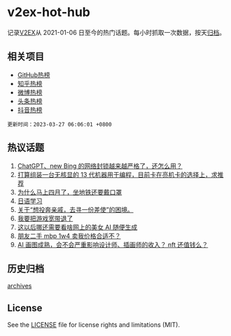 # v2ex-hot-hub

 记录[V2EX](https://www.v2ex.com/)从 2021-01-06 日至今的热门话题。每小时抓取一次数据，按天[归档](archives)。
 
 ## 相关项目

- [GitHub热榜](https://github.com/lonnyzhang423/github-hot-hub)
- [知乎热榜](https://github.com/lonnyzhang423/zhihu-hot-hub)
- [微博热榜](https://github.com/lonnyzhang423/weibo-hot-hub)
- [头条热榜](https://github.com/lonnyzhang423/toutiao-hot-hub)
- [抖音热榜](https://github.com/lonnyzhang423/douyin-hot-hub)


 `更新时间：2023-03-27 06:06:01 +0800`

## 热议话题

1. [ChatGPT、new Bing 的网络封锁越来越严格了，还怎么用？](https://www.v2ex.com/t/927207)
1. [打算组装一台无核显的 13 代机器用于编程，目前卡在亮机卡的选择上，求推荐](https://www.v2ex.com/t/927251)
1. [为什么马上四月了，坐地铁还要戴口罩](https://www.v2ex.com/t/927226)
1. [日语学习](https://www.v2ex.com/t/927221)
1. [关于“想投奔亲戚，去寻一份差使”的困境。](https://www.v2ex.com/t/927252)
1. [我要把游戏宽带退了](https://www.v2ex.com/t/927210)
1. [这以后哪还需要看啥网上的美女 AI 随便生成](https://www.v2ex.com/t/927232)
1. [朋友二手 mbp 1w4 卖我价格合适不？](https://www.v2ex.com/t/927233)
1. [AI 画图成熟，会不会严重影响设计师、插画师的收入？ nft 还值钱么？](https://www.v2ex.com/t/927269)

## 历史归档

[archives](archives)

## License

See the [LICENSE](LICENSE) file for license rights and limitations (MIT).

